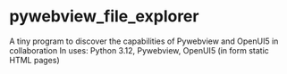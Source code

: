 # pywebview_file_explorer
A tiny program to discover the capabilities of Pywebview and OpenUI5 in collaboration
In uses: Python 3.12, Pywebview, OpenUI5 (in form static HTML pages)
